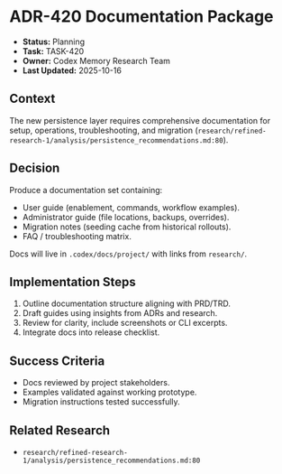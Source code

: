 # ADR-420 Documentation Package

- **Status:** Planning
- **Task:** TASK-420
- **Owner:** Codex Memory Research Team
- **Last Updated:** 2025-10-16

## Context
The new persistence layer requires comprehensive documentation for setup, operations, troubleshooting, and migration (`research/refined-research-1/analysis/persistence_recommendations.md:80`).

## Decision
Produce a documentation set containing:
- User guide (enablement, commands, workflow examples).
- Administrator guide (file locations, backups, overrides).
- Migration notes (seeding cache from historical rollouts).
- FAQ / troubleshooting matrix.

Docs will live in `.codex/docs/project/` with links from `research/`.

## Implementation Steps
1. Outline documentation structure aligning with PRD/TRD.
2. Draft guides using insights from ADRs and research.
3. Review for clarity, include screenshots or CLI excerpts.
4. Integrate docs into release checklist.

## Success Criteria
- Docs reviewed by project stakeholders.
- Examples validated against working prototype.
- Migration instructions tested successfully.

## Related Research
- `research/refined-research-1/analysis/persistence_recommendations.md:80`
